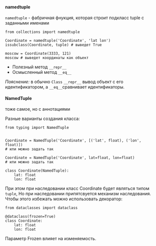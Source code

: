 
#### namedtuple
`namedtuple` - фабричная фнукция, которая строит подкласс tuple с заданными именами
```
from collections import namedtuple

Coordinate = namedtuple('Coordinate', 'lat lon')
issubclass(Coordinate, tuple) # выведет True

moscow = Coordinate(3333, 121)
moscow # выведет координаты как объект

```

- Полезный метод `__repr__`
- Осмысленный метод `__eq__`

*Пояснение:*  в обычно `Class` `__repr__` вывод объект с его идентификатором,  а  `__eq__`сравнивает идентификаторы.

#### NamedTuple
тоже самое, но с аннотациями

Разные варианты создания класса:

```
from typing import NamedTuple


Coordinate = NamedTuple('Coordinate', [('lat', float), ('lon', float)])
# или можно задать так

Coordinate = NamedTuple('Coordinate', lat=float, lon=float)
# или можно задать так

class Coordinate(NamedTuple):
	lat: float
	lon: float

```

При этом при наследовании класс Coordinate будет являться типом `tuple`,
Но при наследовании припятсвуется механизм наследования.
Чтобы этого избежать можно использовать декоратор:
```
from dataclasses import dataclass

@dataclass(frozen=True)
class Coordinate:
	lat: float
	lon: float
```

Параметр Frozen влияет на изменяемость.
